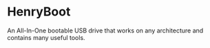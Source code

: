 # HenryBoot
An All-In-One bootable USB drive that works on any architecture and contains many useful tools.
